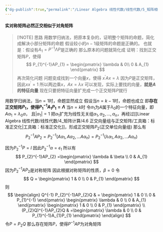```yaml
---
{"dg-publish":true,"permalink":"/Linear Algebra 线性代数/线性代数/5_矩阵相似与特征值/5.7 实对称矩阵对角化/定理：实对称矩阵必然正交相似于对角矩阵/","tags":["定理","线代"]}
---
```


#### 实对称矩阵必然正交相似于对角矩阵
 

> [!NOTE] 思路
> 用数学归纳法，把原本复杂的，证明整个矩阵的命题，简化成解决小部分矩阵的命题
> 假设较小的$n-1$级矩阵的命题是正确的。
> 也就是：假设有$A_{1} = P^{-1}\Lambda P$是正确的
> 那么原本的问题就简化成
> 证明：找到正交矩阵$P$，使得
> $$ P_{1}^{-1}AP_{1} =
> \begin{pmatrix}
>  \lambda &  0\\
> 0 & A_{1}
> \end{pmatrix}
> $$
> 再次简化问题
> 问题变成找到一个向量$x$，使得
> $x^{\prime}Ax= \lambda$
> 因为$P$是正交矩阵，因此$xx^{\prime} = 1$
> 所以两边乘$x$，$Ax= \lambda x$
> 可以发现，实际上要找的向量，**就是$A$的特征向量**
> 现在只要把特征向量扩充成一个正交矩阵$P$就行


用数学归纳法，当$n=1$时，命题显然成立
假设当$n = k-1$时，命题也成立
即**存在正交矩阵$P_{1}$，使得$P_{1}^{-1}A_{1}P_{1} = \Lambda$**
当$n = k$时
令$\alpha_{1}$为$A$属于$\lambda_{0}$的一个特征向量，即$A\alpha_{1} = \lambda_{0}\alpha$，
且$|\alpha_{1}| =1$
把$\alpha_{1}$扩充为线性无关组$\alpha_{1} , \alpha_{2} , \dots, \alpha_{n}$，再经过[[Linear Algebra 线性代数/线性代数/4_矩阵计算/4.6 正交向量组与正交矩阵/工具箱：标准正交化\|工具箱：标准正交化]]，形成正交矩阵$P_{2}$(正交单位向量组)
那么有
$$
P_{2}^{-1}AP_{2} 
= P_{2}^{-1}(A\alpha_{1} , A\alpha_{2} , \dots A\alpha_{n})
= P_{2}^{-1}(\lambda\alpha_{1} , A\alpha_{2} , \dots A\alpha_{n})
$$

因为$P_{2}^{-1}P = I$
因此$P_{2}^{-1}\alpha = \epsilon_{1}$
所以有
$$
P_{2}^{-1}AP_{2}  =\begin{pmatrix}
\lambda & \beta \\
0 & A_{1}
\end{pmatrix}
$$
因为$P_{2}^{-1}AP_{2}$是对称矩阵
因此根据对称矩阵的性质，$\beta = 0$
令
$$
Q = \begin{pmatrix}
1 & 0 \\
0 & P_{1}
\end{pmatrix}
$$
则
$$
\begin{align}
Q^{-1} P_{2}^{-1}AP_{2}Q
 & = 
\begin{pmatrix}
1 & 0 \\
0 & P_{1}^{-1}
\end{pmatrix} 
\begin{pmatrix}
\lambda & 0 \\
0 & A_{1}
\end{pmatrix} 
\begin{pmatrix}
1 & 0 \\
0 & P_{1}
\end{pmatrix}  \\
(P_{2}Q)^{-1}AP_{2}Q & =\begin{pmatrix}
\lambda & 0 \\
0 & P_{1}^{-1}A_{1}P_{1}
\end{pmatrix} 
\end{align}
$$
令$P = P_{2}Q$
那么存在矩阵$P$，使得$P^{-1}AP$为对角矩阵


